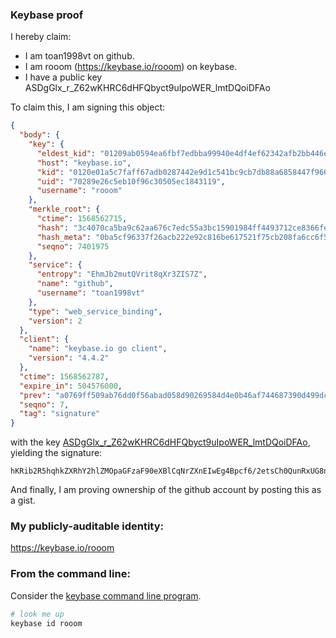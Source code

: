 ### Keybase proof

I hereby claim:

  * I am toan1998vt on github.
  * I am rooom (https://keybase.io/rooom) on keybase.
  * I have a public key ASDgGlx_r_Z62wKHRC6dHFQbyct9uIpoWER_lmtDQoiDFAo

To claim this, I am signing this object:

```json
{
  "body": {
    "key": {
      "eldest_kid": "01209ab0594ea6fbf7edbba99940e4df4ef62342afb2bb446e1943f1474312531f270a",
      "host": "keybase.io",
      "kid": "0120e01a5c7faff67adb0287442e9d1c541bc9cb7db88a6858447f966b43428883140a",
      "uid": "70289e26c5eb10f96c30505ec1843119",
      "username": "rooom"
    },
    "merkle_root": {
      "ctime": 1568562715,
      "hash": "3c4070ca5ba9c62aa676c7edc55a3bc15901984ff4493712ce8366fe5c339e8501a5a77d2c428557e51fed64127c943b201f2ae3d13599d0ed57e608d0fd5ff1",
      "hash_meta": "0ba5cf96337f26acb222e92c816be617521f75cb208fa6cc6f554472a3b65b15",
      "seqno": 7401975
    },
    "service": {
      "entropy": "EhmJb2mutQVrit8qXr3ZIS7Z",
      "name": "github",
      "username": "toan1998vt"
    },
    "type": "web_service_binding",
    "version": 2
  },
  "client": {
    "name": "keybase.io go client",
    "version": "4.4.2"
  },
  "ctime": 1568562787,
  "expire_in": 504576000,
  "prev": "a0769ff509ab76dd0f56abad058d90269584d4e0b46af744687390d499dc0d79",
  "seqno": 7,
  "tag": "signature"
}
```

with the key [ASDgGlx_r_Z62wKHRC6dHFQbyct9uIpoWER_lmtDQoiDFAo](https://keybase.io/rooom), yielding the signature:

```
hKRib2R5hqhkZXRhY2hlZMOpaGFzaF90eXBlCqNrZXnEIwEg4Bpcf6/2etsCh0QunRxUG8nLfbiKaFhEf5ZrQ0KIgxQKp3BheWxvYWTESpcCB8QgoHaf9Qmrdt0PVqutBY2QJpWE1OC0avdEaHOQ1JncDXnEIDkRClQPjG7aHFnyK4W5iTjd4blnIORUlplYj5dYljPuAgHCo3NpZ8RAoXtohwa1MHA1LYnBVnYAmgwYK6vckNyA7ly9fniSFCtGiFfcsqYq075eesPi+SBuqks7vWMpEEQ/uYAvXAA3A6hzaWdfdHlwZSCkaGFzaIKkdHlwZQildmFsdWXEINN4pSqAoxxzW5qwTwY24xUrbiX0f7Uk93Uem9Rr7NRVo3RhZ80CAqd2ZXJzaW9uAQ==

```

And finally, I am proving ownership of the github account by posting this as a gist.

### My publicly-auditable identity:

https://keybase.io/rooom

### From the command line:

Consider the [keybase command line program](https://keybase.io/download).

```bash
# look me up
keybase id rooom
```
